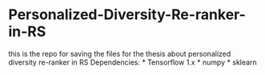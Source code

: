 # Personalized-Diversity-Re-ranker-in-RS
this is the repo for saving the files for the thesis about personalized diversity re-ranker in RS
Dependencies:
    * Tensorflow 1.x
    * numpy
    * sklearn 
